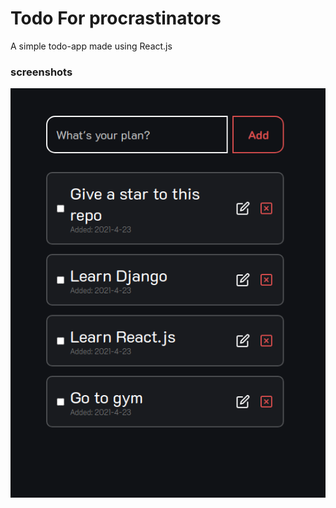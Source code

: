 # Todo For procrastinators

A simple todo-app made using React.js

### screenshots
![Screen shot](https://github.com/Muhammed-Rajab/Todo-App/blob/main/Screenshots/shot-1.png)
